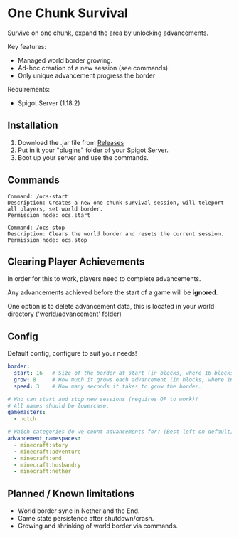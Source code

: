 # One Chunk Survival

Survive on one chunk, expand the area by unlocking advancements.

Key features:
- Managed world border growing.
- Ad-hoc creation of a new session (see commands).
- Only unique advancement progress the border

Requirements:
- Spigot Server (1.18.2)

## Installation

1. Download the .jar file from [Releases](https://github.com/thebma/one-chunk-survival/releases)
2. Put in it your "plugins" folder of your Spigot Server.
3. Boot up your server and use the commands.

## Commands

```
Command: /ocs-start
Description: Creates a new one chunk survival session, will teleport all players, set world border.
Permission node: ocs.start
```

```
Command: /ocs-stop
Description: Clears the world border and resets the current session.
Permission node: ocs.stop
```

## Clearing Player Achievements

In order for this to work, players need to complete advancements.

Any advancements achieved before the start of a game will be **ignored**. 

One option is to delete advancement data, this is located in your world directory ('world/advancement' folder)

## Config
Default config, configure to suit your needs!

```yml
border:
  start: 16   # Size of the border at start (in blocks, where 16 blocks = one chunk)
  grow: 8     # How much it grows each advancement (in blocks, where 16 blocks = one chunk)
  speed: 3    # How many seconds it takes to grow the border.

# Who can start and stop new sessions (requires OP to work)!
# All names should be lowercase.
gamemasters:
  - notch

# Which categories do we count advancements for? (Best left on default)
advancement_namespaces:
  - minecraft:story
  - minecraft:adventure
  - minecraft:end
  - minecraft:husbandry
  - minecraft:nether
```

## Planned / Known limitations
- World border sync in Nether and the End.
- Game state persistence after shutdown/crash.
- Growing and shrinking of world border via commands.
